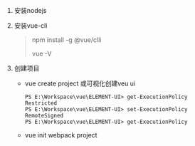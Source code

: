 1. 安装nodejs

2. 安装vue-cli

   > npm install -g @vue/clli
   >
   > vue -V

3. 创建项目

   + vue create project 或可视化创建veu ui

     ```
     PS E:\Workspace\vue\ELEMENT-UI> get-ExecutionPolicy
     Restricted
     PS E:\Workspace\vue\ELEMENT-UI> set-ExecutionPolicy RemoteSigned
     PS E:\Workspace\vue\ELEMENT-UI> get-ExecutionPolicy
     ```

     

   + vue init webpack project